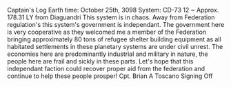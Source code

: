 Captain's Log 
Earth time: October 25th, 3098
System: CD-73 12 ~ Approx. 178.31 LY from Diaguandri 
This system is in chaos. Away from Federation regulation's this system's government is independant. The government here is very cooperative as they welcomed me a member of the 
Federation bringing approximately 80 tons of refugee shelter building equipment as all habitated settlements in these planetary systems are under civil unrest. 
The economies here are predominantly industrial and military in nature, the people here are frail and sickly in these parts. Let's hope that this independant faction could recover proper aid from the federation and continue to help these people prosper!
Cpt. Brian A Toscano 
Signing Off
